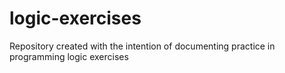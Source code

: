 # logic-exercises
Repository created with the intention of documenting practice in programming logic exercises
